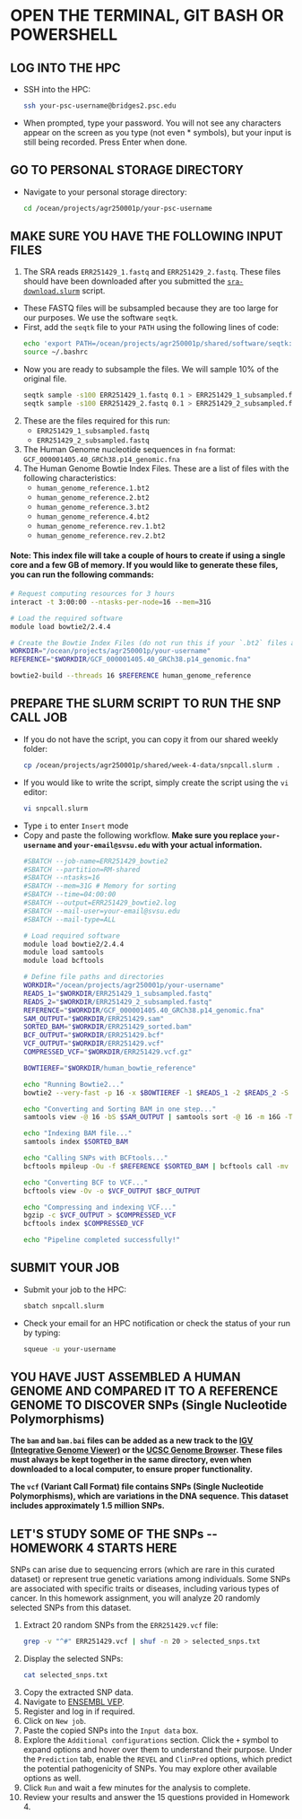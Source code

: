 # OPEN THE TERMINAL, GIT BASH OR POWERSHELL

## LOG INTO THE HPC
- SSH into the HPC:
  ```bash
  ssh your-psc-username@bridges2.psc.edu
  ```
- When prompted, type your password. You will not see any characters appear on the screen as you type (not even * symbols), but your input is still being recorded. Press Enter when done.

## GO TO PERSONAL STORAGE DIRECTORY
- Navigate to your personal storage directory:
  ```bash
  cd /ocean/projects/agr250001p/your-psc-username
  ```

## MAKE SURE YOU HAVE THE FOLLOWING INPUT FILES

1. The SRA reads `ERR251429_1.fastq` and `ERR251429_2.fastq`. These files should have been downloaded after you submitted the [`sra-download.slurm`](https://github.com/biologysvsu/week-4-repository/blob/main/updated%20slurm%20instructions.md) script.

- These FASTQ files will be subsampled because they are too large for our purposes. We use the software `seqtk`.
- First, add the `seqtk` file to your `PATH` using the following lines of code:
  ```bash
  echo 'export PATH=/ocean/projects/agr250001p/shared/software/seqtk:$PATH' >> ~/.bashrc
  source ~/.bashrc
  ```
- Now you are ready to subsample the files. We will sample 10% of the original file.
  ```bash
  seqtk sample -s100 ERR251429_1.fastq 0.1 > ERR251429_1_subsampled.fastq &
  seqtk sample -s100 ERR251429_2.fastq 0.1 > ERR251429_2_subsampled.fastq &
  ```

2. These are the files required for this run:
   - `ERR251429_1_subsampled.fastq`
   - `ERR251429_2_subsampled.fastq`
3. The Human Genome nucleotide sequences in `fna` format: `GCF_000001405.40_GRCh38.p14_genomic.fna`
4. The Human Genome Bowtie Index Files. These are a list of files with the following characteristics:
   - `human_genome_reference.1.bt2`
   - `human_genome_reference.2.bt2`
   - `human_genome_reference.3.bt2`
   - `human_genome_reference.4.bt2`
   - `human_genome_reference.rev.1.bt2`
   - `human_genome_reference.rev.2.bt2`

#### Note: This index file will take a couple of hours to create if using a single core and a few GB of memory. If you would like to generate these files, you can run the following commands:
```bash
# Request computing resources for 3 hours
interact -t 3:00:00 --ntasks-per-node=16 --mem=31G

# Load the required software
module load bowtie2/2.4.4

# Create the Bowtie Index Files (do not run this if your `.bt2` files are already available)
WORKDIR="/ocean/projects/agr250001p/your-username"
REFERENCE="$WORKDIR/GCF_000001405.40_GRCh38.p14_genomic.fna"

bowtie2-build --threads 16 $REFERENCE human_genome_reference
```

## PREPARE THE SLURM SCRIPT TO RUN THE SNP CALL JOB

- If you do not have the script, you can copy it from our shared weekly folder:
  ```bash
  cp /ocean/projects/agr250001p/shared/week-4-data/snpcall.slurm .
  ```
- If you would like to write the script, simply create the script using the `vi` editor:
  ```bash
  vi snpcall.slurm
  ```
- Type `i` to enter `Insert` mode
- Copy and paste the following workflow. **Make sure you replace `your-username` and `your-email@svsu.edu` with your actual information.**
  ```bash
  #SBATCH --job-name=ERR251429_bowtie2
  #SBATCH --partition=RM-shared
  #SBATCH --ntasks=16
  #SBATCH --mem=31G # Memory for sorting
  #SBATCH --time=04:00:00
  #SBATCH --output=ERR251429_bowtie2.log
  #SBATCH --mail-user=your-email@svsu.edu
  #SBATCH --mail-type=ALL

  # Load required software
  module load bowtie2/2.4.4
  module load samtools
  module load bcftools

  # Define file paths and directories
  WORKDIR="/ocean/projects/agr250001p/your-username"
  READS_1="$WORKDIR/ERR251429_1_subsampled.fastq"
  READS_2="$WORKDIR/ERR251429_2_subsampled.fastq"
  REFERENCE="$WORKDIR/GCF_000001405.40_GRCh38.p14_genomic.fna"
  SAM_OUTPUT="$WORKDIR/ERR251429.sam"
  SORTED_BAM="$WORKDIR/ERR251429_sorted.bam"
  BCF_OUTPUT="$WORKDIR/ERR251429.bcf"
  VCF_OUTPUT="$WORKDIR/ERR251429.vcf"
  COMPRESSED_VCF="$WORKDIR/ERR251429.vcf.gz"

  BOWTIEREF="$WORKDIR/human_bowtie_reference"

  echo "Running Bowtie2..."
  bowtie2 --very-fast -p 16 -x $BOWTIEREF -1 $READS_1 -2 $READS_2 -S $SAM_OUTPUT

  echo "Converting and Sorting BAM in one step..."
  samtools view -@ 16 -bS $SAM_OUTPUT | samtools sort -@ 16 -m 16G -T /scratch/tmp_sort -o $SORTED_BAM

  echo "Indexing BAM file..."
  samtools index $SORTED_BAM

  echo "Calling SNPs with BCFtools..."
  bcftools mpileup -Ou -f $REFERENCE $SORTED_BAM | bcftools call -mv -Ob -o $BCF_OUTPUT

  echo "Converting BCF to VCF..."
  bcftools view -Ov -o $VCF_OUTPUT $BCF_OUTPUT

  echo "Compressing and indexing VCF..."
  bgzip -c $VCF_OUTPUT > $COMPRESSED_VCF
  bcftools index $COMPRESSED_VCF

  echo "Pipeline completed successfully!"
  ```

## SUBMIT YOUR JOB
- Submit your job to the HPC:
  ```bash
  sbatch snpcall.slurm
  ```
- Check your email for an HPC notification or check the status of your run by typing:
  ```bash
  squeue -u your-username
  ```

## YOU HAVE JUST ASSEMBLED A HUMAN GENOME AND COMPARED IT TO A REFERENCE GENOME TO DISCOVER SNPs (Single Nucleotide Polymorphisms)


**The `bam` and `bam.bai` files can be added as a new track to the [IGV (Integrative Genome Viewer)](https://igv.org/app/) or the [UCSC Genome Browser](https://genome.ucsc.edu/cgi-bin/hgCustom?hgsid=2448465611_2ahqxurtL558kFyz4c844qnkzfE9). These files must always be kept together in the same directory, even when downloaded to a local computer, to ensure proper functionality.**

**The `vcf` (Variant Call Format) file contains SNPs (Single Nucleotide Polymorphisms), which are variations in the DNA sequence. This dataset includes approximately 1.5 million SNPs.**

## LET'S STUDY SOME OF THE SNPs -- HOMEWORK 4 STARTS HERE

SNPs can arise due to sequencing errors (which are rare in this curated dataset) or represent true genetic variations among individuals. Some SNPs are associated with specific traits or diseases, including various types of cancer. In this homework assignment, you will analyze 20 randomly selected SNPs from this dataset.

1. Extract 20 random SNPs from the `ERR251429.vcf` file:
   ```bash
   grep -v "^#" ERR251429.vcf | shuf -n 20 > selected_snps.txt
   ```
2. Display the selected SNPs:
   ```bash
   cat selected_snps.txt
   ```
3. Copy the extracted SNP data.
4. Navigate to [ENSEMBL VEP](https://useast.ensembl.org/Tools/VEP).
5. Register and log in if required.
6. Click on `New job`.
7. Paste the copied SNPs into the `Input data` box.
8. Explore the `Additional configurations` section. Click the `+` symbol to expand options and hover over them to understand their purpose. Under the `Prediction` tab, enable the `REVEL` and `ClinPred` options, which predict the potential pathogenicity of SNPs. You may explore other available options as well.
9. Click `Run` and wait a few minutes for the analysis to complete.
10. Review your results and answer the 15 questions provided in Homework 4.
